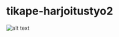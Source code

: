 # tikape-harjoitustyo2


![alt text](https://drive.google.com/open?id=1d4JpcuELoxMV3Cah19AT7_MvMFc80BlQ?raw=true "Tietokantakaavio")
